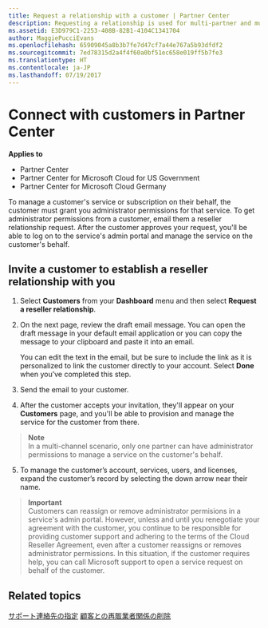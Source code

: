 ```yaml
---
title: Request a relationship with a customer | Partner Center
description: Requesting a relationship is used for multi-partner and multi-channel scenarios. It's also useful if a customer removes your delegated admin privileges and you need to restore them to provide provisioning or support.
ms.assetid: E3D979C1-2253-408B-82B1-4104C1341704
author: MaggiePucciEvans
ms.openlocfilehash: 65909045a8b3b7fe7d47cf7a44e767a5b93dfdf2
ms.sourcegitcommit: 7ed78315d2a4f4f60a0bf51ec658e019ff5b7fe3
ms.translationtype: HT
ms.contentlocale: ja-JP
ms.lasthandoff: 07/19/2017
---
```

# <a name="connect-with-customers-in-partner-center"></a>Connect with customers in Partner Center

**Applies to**

-  Partner Center
-  Partner Center for Microsoft Cloud for US Government
-  Partner Center for Microsoft Cloud Germany

To manage a customer's service or subscription on their behalf, the customer must grant you administrator permissions for that service. To get administrator permissions from a customer, email them a reseller relationship request. After the customer approves your request, you'll be able to log on to the service's admin portal and manage the service on the customer's behalf. 

## <a name="invite-a-customer-to-establish-a-reseller-relationship-with-you"></a>Invite a customer to establish a reseller relationship with you

1.  Select **Customers** from your **Dashboard** menu and then select **Request a reseller relationship**.

2.  On the next page, review the draft email message. You can open the draft message in your default email application or you can copy the message to your clipboard and paste it into an email. 

    You can edit the text in the email, but be sure to include the link as it is personalized to link the customer directly to your account. Select **Done** when you’ve completed this step.

3.  Send the email to your customer.

4.  After the customer accepts your invitation, they'll appear on your **Customers** page, and you'll be able to provision and manage the service for the customer from there.

 >**Note**<br>
    In a multi-channel scenario, only one partner can have administrator permissions to manage a service on the customer's behalf. 

5.  To manage the customer’s account, services, users, and licenses, expand the customer’s record by selecting the down arrow near their name.


>**Important**<br>
Customers can reassign or remove administrator permisions in a service's admin portal. However, unless and until you renegotiate your agreement with the customer, you continue to be responsible for providing customer support and adhering to the terms of the Cloud Reseller Agreement, even after a customer reassigns or removes administrator permissions. In this situation, if the customer requires help, you can call Microsoft support to open a service request on behalf of the customer.

## <a name="related-topics"></a>Related topics

[サポート連絡先の指定](assign-support-contacts.md)
[顧客との再販業者関係の削除](remove-a-relationship.md)